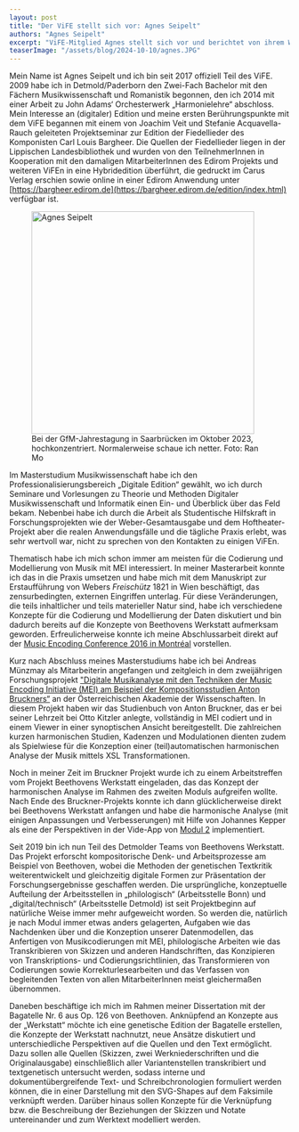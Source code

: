 ```yaml
---
layout: post
title: "Der ViFE stellt sich vor: Agnes Seipelt"
authors: "Agnes Seipelt"
excerpt: "ViFE-Mitglied Agnes stellt sich vor und berichtet von ihrem Weg zum ViFE, über ihre Arbeit für Beethovens Werkstatt und ihr Dissertationsprojekt"
teaserImage: "/assets/blog/2024-10-10/agnes.JPG"
---
```


Mein Name ist Agnes Seipelt und ich bin seit 2017 offiziell Teil des ViFE. 2009 habe ich in Detmold/Paderborn den Zwei-Fach Bachelor mit den Fächern Musikwissenschaft und Romanistik begonnen, den ich 2014 mit einer Arbeit zu John Adams‘ Orchesterwerk „Harmonielehre“ abschloss. Mein Interesse an (digitaler) Edition und meine ersten Berührungspunkte mit dem ViFE begannen mit einem von Joachim Veit und Stefanie Acquavella-Rauch geleiteten Projektseminar zur Edition der Fiedellieder des Komponisten Carl Louis Bargheer. Die Quellen der Fiedellieder liegen in der Lippischen Landesbibliothek und wurden von den TeilnehmerInnen in Kooperation mit den damaligen MitarbeiterInnen des Edirom Projekts und weiteren ViFEn in eine Hybridedition überführt, die gedruckt im Carus Verlag erschien sowie online in einer Edirom Anwendung unter  [https://bargheer.edirom.de](https://bargheer.edirom.de/edition/index.html) verfügbar ist.


<figure>
<img src="{{ '/assets/blog/2024-10-07/agnes.JPG' | relative_url }}" alt="Agnes Seipelt" style="height: 400px"/>
<figurecaption>Bei der GfM-Jahrestagung in Saarbrücken im Oktober 2023, hochkonzentriert. Normalerweise schaue ich netter. Foto: Ran Mo</figurecaption>
</figure>

Im Masterstudium Musikwissenschaft habe ich den Professionalisierungsbereich „Digitale Edition“ gewählt, wo ich durch Seminare und Vorlesungen zu Theorie und Methoden Digitaler Musikwissenschaft und Informatik einen Ein- und Überblick über das Feld bekam. Nebenbei habe ich durch die Arbeit als Studentische Hilfskraft in Forschungsprojekten wie der Weber-Gesamtausgabe und dem Hoftheater-Projekt aber die realen Anwendungsfälle und die tägliche Praxis erlebt, was sehr wertvoll war, nicht zu sprechen von den Kontakten zu einigen ViFEn.

Thematisch habe ich mich schon immer am meisten für die Codierung und Modellierung von Musik mit MEI interessiert. In meiner Masterarbeit konnte ich das in die Praxis umsetzen und habe mich mit dem Manuskript zur Erstaufführung von Webers *Freischütz* 1821 in Wien beschäftigt, das zensurbedingten, externen Eingriffen unterlag. Für diese Veränderungen, die teils inhaltlicher und teils materieller Natur sind, habe ich verschiedene Konzepte für die Codierung und Modellierung der Daten diskutiert und bin dadurch bereits auf die Konzepte von Beethovens Werkstatt aufmerksam geworden. Erfreulicherweise konnte ich meine Abschlussarbeit direkt auf der [Music Encoding Conference 2016 in Montréal](http://doi.org/10.15463/music-1) vorstellen.

Kurz nach Abschluss meines Masterstudiums habe ich bei Andreas Münzmay als Mitarbeiterin angefangen und zeitgleich in dem zweijährigen Forschungsprojekt ["Digitale Musikanalyse mit den Techniken der Music Encoding Initiative (MEI) am Beispiel der Kompositionsstudien Anton Bruckners“](http://www.bruckner-online.at/?page_id=1570) an der Österreichischen Akademie der Wissenschaften. In diesem Projekt haben wir das Studienbuch von Anton Bruckner, das er bei seiner Lehrzeit bei Otto Kitzler anlegte, vollständig in MEI codiert und in einem Viewer in einer synoptischen Ansicht bereitgestellt. Die zahlreichen kurzen harmonischen Studien, Kadenzen und Modulationen dienten zudem als Spielwiese für die Konzeption einer (teil)automatischen harmonischen Analyse der Musik mittels XSL Transformationen.


Noch in meiner Zeit im Bruckner Projekt wurde ich zu einem Arbeitstreffen vom Projekt Beethovens Werkstatt eingeladen, das das Konzept der harmonischen Analyse im Rahmen des zweiten Moduls aufgreifen wollte. Nach Ende des Bruckner-Projekts konnte ich dann glücklicherweise direkt bei Beethovens Werkstatt anfangen und habe die harmonische Analyse (mit einigen Anpassungen und Verbesserungen) mit Hilfe von Johannes Kepper als eine der Perspektiven in der Vide-App von [Modul 2](https://beethovens-werkstatt.de/modul-2/) implementiert. 

Seit 2019 bin ich nun Teil des Detmolder Teams von Beethovens Werkstatt. Das Projekt erforscht kompositorische Denk- und Arbeitsprozesse am Beispiel von Beethoven, wobei die Methoden der genetischen Textkritik weiterentwickelt und gleichzeitig digitale Formen zur Präsentation der Forschungsergebnisse geschaffen werden. Die ursprüngliche, konzeptuelle Aufteilung der Arbeitsstellen in „philologisch“ (Arbeitsstelle Bonn) und „digital/technisch“ (Arbeitsstelle Detmold) ist seit Projektbeginn auf natürliche Weise immer mehr aufgeweicht worden. So werden die, natürlich je nach Modul immer etwas anders gelagerten, Aufgaben wie das Nachdenken über und die Konzeption unserer Datenmodellen, das Anfertigen von Musikcodierungen mit MEI, philologische Arbeiten wie das Transkribieren von Skizzen und anderen Handschriften, das Konzipieren von Transkriptions- und Codierungsrichtlinien, das Transformieren von Codierungen sowie Korrekturlesearbeiten und das Verfassen von begleitenden Texten von allen MitarbeiterInnen meist gleichermaßen übernommen. 

Daneben beschäftige ich mich im Rahmen meiner Dissertation mit der Bagatelle Nr. 6 aus Op. 126 von Beethoven. Anknüpfend an Konzepte aus der „Werkstatt“ möchte ich eine genetische Edition der Bagatelle erstellen, die Konzepte der Werkstatt nachnutzt, neue Ansätze diskutiert und unterschiedliche Perspektiven auf die Quellen und den Text ermöglicht. Dazu sollen alle Quellen (Skizzen, zwei Werkniederschriften und die Originalausgabe) einschließlich aller Variantenstellen transkribiert und textgenetisch untersucht werden, sodass interne und dokumentübergreifende Text- und Schreibchronologien formuliert werden können, die in einer Darstellung mit den SVG-Shapes auf dem Faksimile verknüpft werden. Darüber hinaus sollen Konzepte für die Verknüpfung bzw. die Beschreibung der Beziehungen der Skizzen und Notate untereinander und zum Werktext modelliert werden. 
